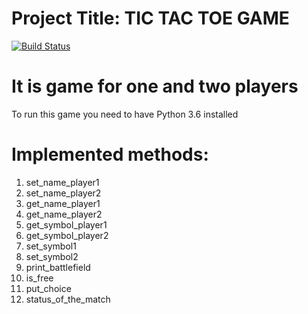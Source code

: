 # Project Title: TIC TAC TOE GAME

[![Build Status](https://travis-ci.org/chririva/TicTacToe.svg?branch=master)](https://travis-ci.org/chririva/TicTacToe)

# It is game for one and two players
To run this game you need to have Python 3.6 installed

# Implemented methods:
1) set_name_player1
2) set_name_player2
3) get_name_player1
4) get_name_player2
5) get_symbol_player1
6) get_symbol_player2
7) set_symbol1
8) set_symbol2
9) print_battlefield
10) is_free
11) put_choice
12) status_of_the_match
